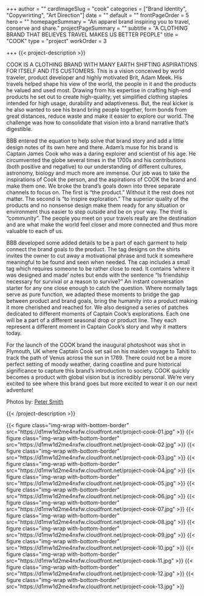 +++
author = ""
cardImageSlug = "cook"
categories = ["Brand Identity", "Copywrirting", "Art Direction"]
date = ""
default = ""
frontPageOrder = 5
hero = ""
homepageSummary = "An apparel brand inspiring you to travel, conserve and share."
projectPageSummary = ""
subtitle = "A CLOTHING BRAND THAT BELIEVES TRAVEL MAKES US BETTER PEOPLE"
title = "COOK"
type = "project"
workOrder = 3

+++
{{< project-description >}}
<p>COOK IS A CLOTHING BRAND WITH MANY EARTH SHIFTING ASPIRATIONS FOR ITSELF AND ITS CUSTOMERS. This is a vision conceived by world traveler, product developer and highly motivated Brit, Adam Meek. His travels helped shape his view of the world, the people in it and the products he valued and used most. Drawing from his expertise in crafting high-end products he set out to create high-quality, yet simplified clothing staples intended for high usage, durability and adaptiveness. But, the real kicker is he also wanted to see his brand bring people together, form bonds from great distances, reduce waste and make it easier to explore our world. The challenge was how to consolidate that vision into a brand narrative that’s digestible.<p></p>BBB entered the equation to help solve that brand story and add a little design notes of its own here and there. Adam’s muse for his brand is Captain James Cook who was a daring explorer and scientist of his age. He circumvented the globe several times in the 1700s and his contributions (both positive and negative) to our understanding of different cultures, astronomy, biology and much more are immense. Our job was to take the inspirations of Cook the person, and the aspirations of COOK the brand and make them one. We broke the brand’s goals down into three separate channels to focus on. The first is “the product.” Without it the rest does not matter. The second is “to inspire exploration.” The superior quality of the products and no nonsense design make them ready for any situation or environment thus easier to step outside and be on your way. The third is “community”. The people you meet on your travels really are the destination and are what make the world feel closer and more connected and thus more valuable to each of us.<p></p>BBB developed some added details to be a part of each garment to help connect the brand goals to the product. The tag designs on the shirts invites the owner to cut away a motivational phrase and tuck it somewhere meaningful to be found and seen when needed. The cap includes a small tag which requires someone to be rather close to read. It contains ‘where it was designed and made’ notes but ends with the sentence “Is friendship necessary for survival or a reason to survive?” An instant conversation starter for any one close enough to catch the question. Where normally tags serve as pure function, we adapted these moments to bridge the gap between product and brand goals, bring the humanity into a product making it more cherished and reached for. We also designed a series of patches dedicated to different moments of Captain Cook’s explorations. Each one will be a part of a different seasonal drop or product line. They each represent a different moment in Captain Cook’s story and why it matters today.<p></p>For the launch of the COOK brand the inaugural photoshoot was shot in Plymouth, UK where Captain Cook set sail on his maiden voyage to Tahiti to track the path of Venus across the sun in 1769. There could not be a more perfect setting of moody weather, daring coastline and pure historical significance to capture this brand’s introduction to society. COOK quickly becomes a product with global vision but is incredibly personal. We’re very excited to see where this brand goes but more excited to wear it on our next adventure!<p></p>Photos by: <a href="https://www.google.com">Peter Smith</a></p>

{{< /project-description >}}

<div class="project-item">
{{< figure class="img-wrap with-bottom-border" src="https://d1mw1d2me4nxfw.cloudfront.net/project-cook-01.jpg" >}}
{{< figure class="img-wrap with-bottom-border" src="https://d1mw1d2me4nxfw.cloudfront.net/project-cook-02.jpg" >}}
{{< figure class="img-wrap with-bottom-border" src="https://d1mw1d2me4nxfw.cloudfront.net/project-cook-03.jpg" >}}
{{< figure class="img-wrap with-bottom-border" src="https://d1mw1d2me4nxfw.cloudfront.net/project-cook-04.jpg" >}}
{{< figure class="img-wrap with-bottom-border" src="https://d1mw1d2me4nxfw.cloudfront.net/project-cook-05.jpg" >}}
{{< figure class="img-wrap with-bottom-border" src="https://d1mw1d2me4nxfw.cloudfront.net/project-cook-06.jpg" >}}
{{< figure class="img-wrap with-bottom-border" src="https://d1mw1d2me4nxfw.cloudfront.net/project-cook-07.jpg" >}}
{{< figure class="img-wrap with-bottom-border" src="https://d1mw1d2me4nxfw.cloudfront.net/project-cook-08.jpg" >}}
{{< figure class="img-wrap with-bottom-border" src="https://d1mw1d2me4nxfw.cloudfront.net/project-cook-09.jpg" >}}
{{< figure class="img-wrap with-bottom-border" src="https://d1mw1d2me4nxfw.cloudfront.net/project-cook-10.jpg" >}}
{{< figure class="img-wrap with-bottom-border" src="https://d1mw1d2me4nxfw.cloudfront.net/project-cook-11.jpg" >}}
{{< figure class="img-wrap with-bottom-border" src="https://d1mw1d2me4nxfw.cloudfront.net/project-cook-12.jpg" >}}
{{< figure class="img-wrap with-bottom-border" src="https://d1mw1d2me4nxfw.cloudfront.net/project-cook-13.jpg" >}}